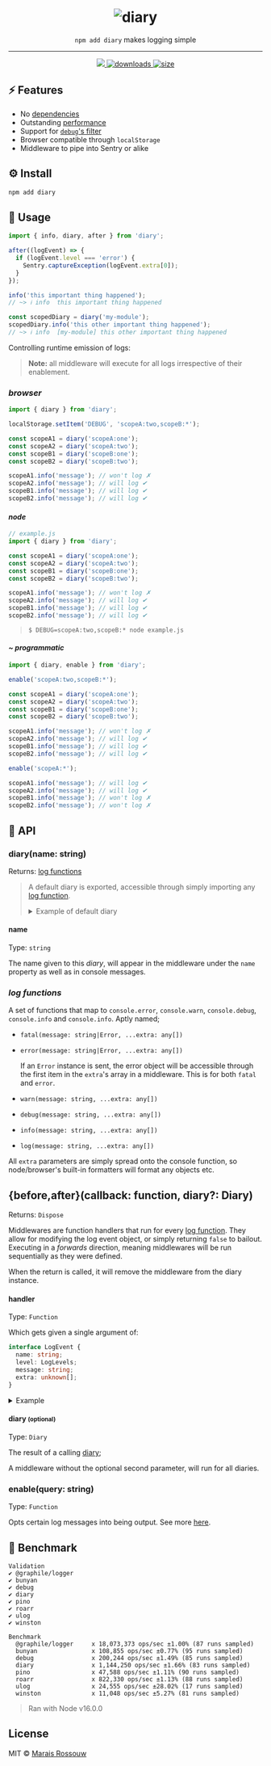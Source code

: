 <div align="center">
	<h1><img src="./shots/logo.png" alt="diary"/></h1>
	<p align="center"><code>npm add diary</code> makes logging simple</p>
	<hr />
	<span>
		<a href="https://github.com/maraisr/diary/actions/workflows/ci.yml">
			<img src="https://github.com/maraisr/diary/actions/workflows/ci.yml/badge.svg"/>
		</a>
		<a href="https://npm-stat.com/charts.html?package=diary">
			<img src="https://badgen.net/npm/dm/diary" alt="downloads"/>
		</a>
		<a href="https://bundlephobia.com/result?p=diary">
			<img src="https://badgen.net/bundlephobia/minzip/diary" alt="size"/>
		</a>
	</span>
</div>

## ⚡ Features

- No [dependencies](https://npm.anvaka.com/#/view/2d/diary)
- Outstanding [performance](#-benchmark)
- Support for [`debug`'s filter](https://www.npmjs.com/package/debug#wildcards)
- Browser compatible through `localStorage`
- Middleware to pipe into Sentry or alike

## ⚙️ Install

```sh
npm add diary
```

## 🚀 Usage

```ts
import { info, diary, after } from 'diary';

after((logEvent) => {
  if (logEvent.level === 'error') {
    Sentry.captureException(logEvent.extra[0]);
  }
});

info('this important thing happened');
// ~> ℹ info  this important thing happened

const scopedDiary = diary('my-module');
scopedDiary.info('this other important thing happened');
// ~> ℹ info  [my-module] this other important thing happened
```

Controlling runtime emission of logs:

> **Note:** all middleware will execute for all logs irrespective of their enablement.

### _browser_

```ts
import { diary } from 'diary';

localStorage.setItem('DEBUG', 'scopeA:two,scopeB:*');

const scopeA1 = diary('scopeA:one');
const scopeA2 = diary('scopeA:two');
const scopeB1 = diary('scopeB:one');
const scopeB2 = diary('scopeB:two');

scopeA1.info('message'); // won't log ✗
scopeA2.info('message'); // will log ✔
scopeB1.info('message'); // will log ✔
scopeB2.info('message'); // will log ✔
```

#### _node_

```ts
// example.js
import { diary } from 'diary';

const scopeA1 = diary('scopeA:one');
const scopeA2 = diary('scopeA:two');
const scopeB1 = diary('scopeB:one');
const scopeB2 = diary('scopeB:two');

scopeA1.info('message'); // won't log ✗
scopeA2.info('message'); // will log ✔
scopeB1.info('message'); // will log ✔
scopeB2.info('message'); // will log ✔
```

> `$ DEBUG=scopeA:two,scopeB:* node example.js`

#### _~ programmatic_

```ts
import { diary, enable } from 'diary';

enable('scopeA:two,scopeB:*');

const scopeA1 = diary('scopeA:one');
const scopeA2 = diary('scopeA:two');
const scopeB1 = diary('scopeB:one');
const scopeB2 = diary('scopeB:two');

scopeA1.info('message'); // won't log ✗
scopeA2.info('message'); // will log ✔
scopeB1.info('message'); // will log ✔
scopeB2.info('message'); // will log ✔

enable('scopeA:*');

scopeA1.info('message'); // will log ✔
scopeA2.info('message'); // will log ✔
scopeB1.info('message'); // won't log ✗
scopeB2.info('message'); // won't log ✗
```

## 🔎 API

### diary(name: string)

Returns: [log functions](#log-functions)

> A default diary is exported, accessible through simply importing any [log function](#log-functions).
>
> <details>
> <summary>Example of default diary</summary>
>
> ```ts
> import { info } from 'diary';
>
> info("i'll be logged under the default diary");
> ```
>
> </details>

#### name

Type: `string`

The name given to this _diary_, will appear in the middleware under the `name` property as well as in console messages.

### _log functions_

A set of functions that map to `console.error`, `console.warn`, `console.debug`, `console.info` and `console.info`.
Aptly named;

- `fatal(message: string|Error, ...extra: any[])`
- `error(message: string|Error, ...extra: any[])`

  If an `Error` instance is sent, the error object will be accessible through the first item in the `extra`'s array in a
  middleware. This is for both `fatal` and `error`.

- `warn(message: string, ...extra: any[])`
- `debug(message: string, ...extra: any[])`
- `info(message: string, ...extra: any[])`
- `log(message: string, ...extra: any[])`

All `extra` parameters are simply spread onto the console function, so node/browser's built-in formatters will format
any objects etc.

## {before,after}(callback: function, diary?: Diary)

Returns: `Dispose`

Middlewares are function handlers that run for every [log function](#log-functions). They allow for modifying the log
event object, or simply returning `false` to bailout. Executing in a _forwards_ direction, meaning middlewares will be
run sequentially as they were defined.

When the return is called, it will remove the middleware from the diary instance.

#### handler

Type: `Function`

Which gets given a single argument of:

```ts
interface LogEvent {
  name: string;
  level: LogLevels;
  message: string;
  extra: unknown[];
}
```

<details>
<summary>Example</summary>

```ts
import { before, after, info } from 'diary';

before((logEvent) => {
  logEvent.context = {
    hello: 'world',
  };
});

after((logEvent) => {
  if (logEvent.level === 'error') {
    fetch('/api/errors', {
      method: 'POST',
      body: JSON.stringify({
        error: logEvent.extra[0],
        context: logEvent.context,
      }),
    });
  }
});

info('something informative');
```

> This method isn't a Promise, so won't be awaited. It's a fire and forget kinda deal.

</details>

#### diary <small>(optional)</small>

Type: `Diary`

The result of a calling [diary](#diary-name-string);

A middleware without the optional second parameter, will run for all diaries.

### enable(query: string)

Type: `Function`

Opts certain log messages into being output. See more [here](#programmatic).

## 💨 Benchmark

```
Validation
✔ @graphile/logger
✔ bunyan
✔ debug
✔ diary
✔ pino
✔ roarr
✔ ulog
✔ winston

Benchmark
  @graphile/logger     x 18,073,373 ops/sec ±1.00% (87 runs sampled)
  bunyan               x 108,855 ops/sec ±0.77% (95 runs sampled)
  debug                x 200,244 ops/sec ±1.49% (85 runs sampled)
  diary                x 1,144,250 ops/sec ±1.66% (83 runs sampled)
  pino                 x 47,588 ops/sec ±1.11% (90 runs sampled)
  roarr                x 822,330 ops/sec ±1.13% (88 runs sampled)
  ulog                 x 24,555 ops/sec ±28.02% (17 runs sampled)
  winston              x 11,048 ops/sec ±5.27% (81 runs sampled)
```

> Ran with Node v16.0.0

## License

MIT © [Marais Rossouw](https://marais.io)
